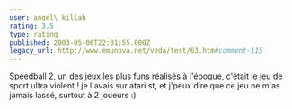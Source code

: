 ```yaml
---
user: angel\_killah
rating: 3.5
type: rating
published: 2003-05-06T22:01:55.000Z
legacy_url: http://www.emunova.net/veda/test/63.htm#comment-115
---
```

Speedball 2, un des jeux les plus funs réalisés à l'époque, c'était le jeu de sport ultra violent ! je l'avais sur atari st, et j'peux dire que ce jeu ne m'as jamais lassé, surtout à 2 joueurs :)